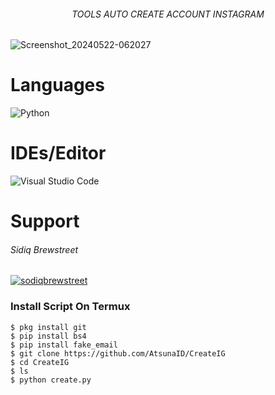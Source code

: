 
<h6 align="center"> 
  TOOLS AUTO CREATE ACCOUNT INSTAGRAM
</h6>

![Screenshot_20240522-062027](https://github.com/AtsunaID/CreateIG/assets/136549133/47b75ff1-3168-4cb9-a943-d8b61f1e37b4.jpg)

# Languages
![Python](https://img.shields.io/badge/python-3670A0?style=for-the-badge&logo=python&logoColor=ffdd54)
# IDEs/Editor
<img alt="Visual Studio Code" src="https://img.shields.io/badge/VisualStudioCode-0078d7.svg?style=for-the-badge&logo=visual-studio-code&logoColor=white"/>

# Support 
<h6>
  Sidiq Brewstreet
</h6>
<a href="https://github.com/sidiqbrewstreet" target="_blank">
   	<img alt="sodiqbrewstreet" src="https://img.shields.io/badge/github-%23121011.svg?style=for-the-badge&logo=github&logoColor=white"/>
</a>

### Install Script On Termux

``` 
$ pkg install git 
$ pip install bs4 
$ pip install fake_email 
$ git clone https://github.com/AtsunaID/CreateIG 
$ cd CreateIG 
$ ls 
$ python create.py
``` 
